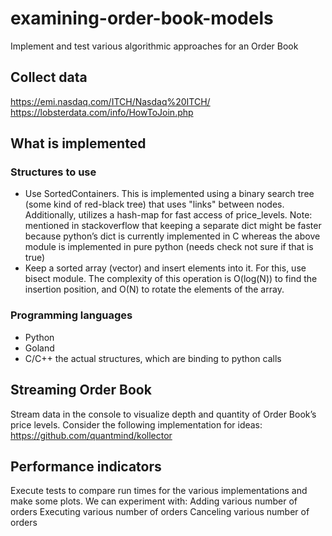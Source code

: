 # examining-order-book-models
Implement and test various algorithmic approaches for an Order Book

## Collect data
https://emi.nasdaq.com/ITCH/Nasdaq%20ITCH/
https://lobsterdata.com/info/HowToJoin.php

## What is implemented 

### Structures to use
* Use SortedContainers. This is implemented using a binary search tree (some kind of red-black tree) that uses "links" between nodes. Additionally, utilizes a hash-map for fast access of price_levels. Note: mentioned in stackoverflow that keeping a separate dict might be faster because python’s dict is currently implemented in C whereas the above module is implemented in pure python (needs check not sure if that is true) 
* Keep a sorted array (vector) and insert elements into it. For this, use bisect module. The complexity of this operation is O(log(N)) to find the insertion position, and O(N) to rotate the elements of the array.

### Programming languages
* Python
* Goland
* C/C++ the actual structures, which are binding to python calls

## Streaming Order Book
Stream data in the console to visualize depth and quantity of Order Book’s price levels. Consider the following implementation for ideas:
https://github.com/quantmind/kollector

## Performance indicators
Execute tests to compare run times for the various implementations and make some plots. We can experiment with:
Adding various number of orders
Executing various number of orders
Canceling various number of orders
